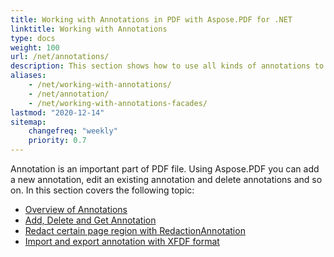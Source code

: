 ```yaml
---
title: Working with Annotations in PDF with Aspose.PDF for .NET
linktitle: Working with Annotations
type: docs
weight: 100
url: /net/annotations/
description: This section shows how to use all kinds of annotations to your PDF file with the Aspose.PDF library. Learn how to draw, open, or add an annotation in C# or VB.
aliases:
    - /net/working-with-annotations/
    - /net/annotation/
    - /net/working-with-annotations-facades/
lastmod: "2020-12-14"    
sitemap:
    changefreq: "weekly"
    priority: 0.7
---
```


Annotation is an important part of PDF file. Using Aspose.PDF you can add a new annotation, edit an existing annotation and delete annotations and so on. In this section covers the following topic:

- [Overview of Annotations](/pdf/net/overview-of-annotations/)
- [Add, Delete and Get Annotation](/pdf/net/add-delete-and-get-annotation/)
- [Redact certain page region with RedactionAnnotation](/pdf/net/redact-certain-page-region-with-redactionannotation/)
- [Import and export annotation with XFDF format](/pdf/net/import-export-xfdf/)
